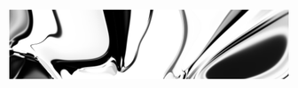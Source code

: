 [![neuralart][thumbnail]][link]

[thumbnail]: https://github.com/dstein64/dstein64/blob/neuralart_202101171427/neuralart-thumbnail.jpg?raw=true
[link]: https://github.com/dstein64/dstein64/blob/neuralart_202101171427/neuralart.png?raw=true
